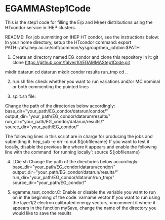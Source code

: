 # EGAMMAStep1Code
This is the step1 code for filling the E/p and M(ee) distributions using the HTcondor service in IHEP clusters.

README:
For job summiting on IHEP HT condor, see the instructions below:
In your home directory, setup the HTcondor command: 
export PATH=/afs/ihep.ac.cn/soft/common/sysgroup/hep_job/bin:$PATH

1) Create an directory named EG_condor and clone this repository in it:
git clone https://github.com/falves10/EGAMMAStep1Code.git

mkdir datarun
cd datarun
mkdir condor results run_tmp
cd ..

2) run.sh file: check whether you want to run variations and/or MC nominal or both commenting the pointed lines 

3) split.sh file: 

Change the path of the directories below accordingly:
base_dir="your_path/EG_condor/datarun/condor/"
output_dir="your_path/EG_condor/datarun/results/"
run_dir="your_path/EG_condor/datarun/results/"
source_dir="your_path/EG_condor/"

The following lines in this script are in charge for producing the jobs and submitting it:
hep_sub -e err -o out ${jobfilename}
If you want to test it locally, disable the previous line where it appears and enable the following line with the command 'for running locally':
source ${jobfilename} 

4) LCie.sh
Change the path of the directories below accordingly:
base_dir="your_path/EG_condor/datarun/condor/"
output_dir="your_path/EG_condor/datarun/results/"
run_dir="your_path/EG_condor/datarun/run_tmp/"
source_dir="your_path/EG_condor/"

5) egamma_test_condor.C: 
Enable or disable the variable you want to run on in the beginning of the code: varname vector
If you want to run using the layer1/2 electron calibrated energy vectors, uncomment it where it appears 
In the function mySave, change the name of the directory you would like to save the results
